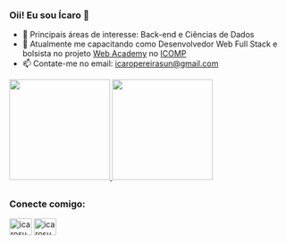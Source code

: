 ### Oii! Eu sou Ícaro 👋

- 🔭 Principais áreas de interesse: Back-end e Ciências de Dados
- 🌱 Atualmente me capacitando como Desenvolvedor Web Full Stack e bolsista no projeto [Web Academy](https://webacademy.icomp.ufam.edu.br/) no [ICOMP](https://icomp.ufam.edu.br/)
- 📫 Contate-me no email: icaropereirasun@gmail.com


<div>
  <a href="https://github.com/icarosun">
  <img height="180cm" src="https://github-readme-stats.vercel.app/api?username=icarosun&show_icons=true&theme=white&include_all_commits=false&count_private=true"/>
  <img height="180cm" src="https://github-readme-stats.vercel.app/api/top-langs/?username=icarosun&layout=compact&langs_count=16&theme=white"/>
  </a>
</div>

##

<p>
  <h3 align="left">Conecte comigo:</h3>
  <a href="https://twitter.com/icarossun" target="blank"><img align="center" src="https://cdn.jsdelivr.net/npm/simple-icons@3.0.1/icons/twitter.svg" alt="icarosun" height="30" width="40" /></a>
  <a href="https://linkedin.com/in/icarosun" target="blank"><img align="center" src="https://cdn.jsdelivr.net/npm/simple-icons@3.0.1/icons/linkedin.svg" alt="icarosun" height="30" width="40" /></a>
</p>

<!--
**icarosun/icarosun** is a ✨ _special_ ✨ repository because its `README.md` (this file) appears on your GitHub profile.

Here are some ideas to get you started:

- 🔭 I’m currently working on ...

- 👯 I’m looking to collaborate on ...
- 🤔 I’m looking for help with ...
- 💬 Ask me about ...

- 😄 Pronouns: ...

-->
